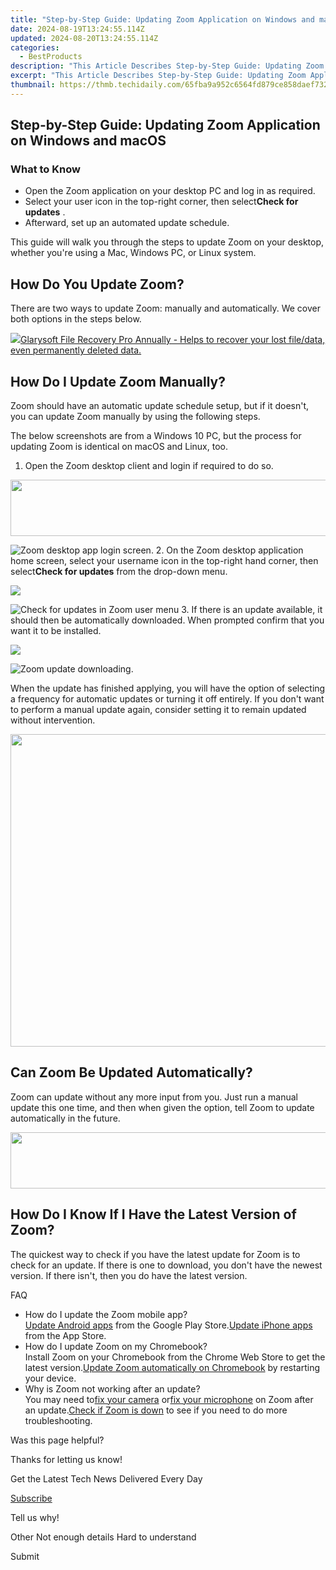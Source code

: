 ```yaml
---
title: "Step-by-Step Guide: Updating Zoom Application on Windows and macOS"
date: 2024-08-19T13:24:55.114Z
updated: 2024-08-20T13:24:55.114Z
categories:
  - BestProducts
description: "This Article Describes Step-by-Step Guide: Updating Zoom Application on Windows and macOS"
excerpt: "This Article Describes Step-by-Step Guide: Updating Zoom Application on Windows and macOS"
thumbnail: https://thmb.techidaily.com/65fba9a952c6564fd879ce858daef732be8f2531c9874f65aafa43e482841322.jpg
---
```


## Step-by-Step Guide: Updating Zoom Application on Windows and macOS
### What to Know

* Open the Zoom application on your desktop PC and log in as required.
* Select your user icon in the top-right corner, then select**Check for updates** .
* Afterward, set up an automated update schedule.

 This guide will walk you through the steps to update Zoom on your desktop, whether you're using a Mac, Windows PC, or Linux system.

## How Do You Update Zoom?

 There are two ways to update Zoom: manually and automatically. We cover both options in the steps below.  

<!-- affiliate ads begin -->
<a href="https://order.glarysoft.com/order/checkout.php?PRODS=35504869&QTY=1&AFFILIATE=108875&CART=1"><img src="https://secure.avangate.com/images/merchant/6734fa703f6633ab896eecbdfad8953a/products/1_FR-200-1.png" border="0">Glarysoft File Recovery Pro Annually -  Helps to recover your lost file/data, even permanently deleted data. 
</a>
<!-- affiliate ads end -->
## How Do I Update Zoom Manually?

 Zoom should have an automatic update schedule setup, but if it doesn't, you can update Zoom manually by using the following steps.

 The below screenshots are from a Windows 10 PC, but the process for updating Zoom is identical on macOS and Linux, too.

1. Open the Zoom desktop client and login if required to do so.  
<!-- affiliate ads begin -->
<a href="https://united.elfm.net/c/5597632/517826/4704" target="_top" id="517826"><img src="//a.impactradius-go.com/display-ad/4704-517826" border="0" alt="" width="728" height="90"/></a><img height="0" width="0" src="https://united.elfm.net/i/5597632/517826/4704" style="position:absolute;visibility:hidden;" border="0" />
<!-- affiliate ads end -->
![Zoom desktop app login screen.](https://www.lifewire.com/thmb/LMCvz5TpTCSe0UHyEQFpPmJ0CMo=/1500x0/filters:no_upscale():max_bytes(150000):strip_icc():format(webp)/zoomupdate01-c38d53c1a34242d5b680b3b29bc398f1.jpg)
2. On the Zoom desktop application home screen, select your username icon in the top-right hand corner, then select**Check for updates** from the drop-down menu.  
<!-- affiliate ads begin -->
<a href="https://secure.2checkout.com/order/checkout.php?PRODS=2201613&QTY=1&AFFILIATE=108875&CART=1"><img src="https://www.macdvdripperpro.com/images/devices-3.png" border="0"></a>
<!-- affiliate ads end -->
![Check for updates in Zoom user menu](https://www.lifewire.com/thmb/ehtDhx8H5XA8v6VjtMeDkSqWmkw=/1500x0/filters:no_upscale():max_bytes(150000):strip_icc():format(webp)/003_update-zoom-on-desktop-computer-5213607-6beea0d4c3f14e0791b4f47324a8398c.jpg)
3. If there is an update available, it should then be automatically downloaded. When prompted confirm that you want it to be installed.  
<!-- affiliate ads begin -->
<a href="https://shop.copernic.com/order/checkout.php?PRODS=41033101&QTY=1&AFFILIATE=108875&CART=1"><img src="https://secure.2checkout.com/images/merchant/8d30aa96e72440759f74bd2306c1fa3d/Copernic-2023-Affiliate-728x90-Elite.png" border="0"></a>
<!-- affiliate ads end -->
![Zoom update downloading.](https://www.lifewire.com/thmb/cZhM2lLZJqZ19obPxjqRisMYwa8=/1500x0/filters:no_upscale():max_bytes(150000):strip_icc():format(webp)/zoomupdate04-4c304e47815141ec82c784dc798376de.jpg)

 When the update has finished applying, you will have the option of selecting a frequency for automatic updates or turning it off entirely. If you don't want to perform a manual update again, consider setting it to remain updated without intervention.  

<!-- affiliate ads begin -->
<a href="https://appsumo.8odi.net/c/5597632/2087407/7443" target="_top" id="2087407"><img src="//a.impactradius-go.com/display-ad/7443-2087407" border="0" alt="" width="600" height="500"/></a><img height="0" width="0" src="https://appsumo.8odi.net/i/5597632/2087407/7443" style="position:absolute;visibility:hidden;" border="0" />
<!-- affiliate ads end -->
## Can Zoom Be Updated Automatically?

 Zoom can update without any more input from you. Just run a manual update this one time, and then when given the option, tell Zoom to update automatically in the future.  

<!-- affiliate ads begin -->
<a href="https://laganoo.pxf.io/c/5597632/1657399/16446" target="_top" id="1657399"><img src="//a.impactradius-go.com/display-ad/16446-1657399" border="0" alt="" width="728" height="90"/></a><img height="0" width="0" src="https://imp.pxf.io/i/5597632/1657399/16446" style="position:absolute;visibility:hidden;" border="0" />
<!-- affiliate ads end -->
## How Do I Know If I Have the Latest Version of Zoom?

 The quickest way to check if you have the latest update for Zoom is to check for an update. If there is one to download, you don't have the newest version. If there isn't, then you do have the latest version.

 FAQ

* How do I update the Zoom mobile app?  
[Update Android apps](https://www.lifewire.com/update-apps-on-android-7106106) from the Google Play Store.[Update iPhone apps](https://www.lifewire.com/ways-to-keep-iphone-apps-to-date-2000645) from the App Store.
* How do I update Zoom on my Chromebook?  
 Install Zoom on your Chromebook from the Chrome Web Store to get the latest version.[Update Zoom automatically on Chromebook](https://www.lifewire.com/update-zoom-on-chromebook-5215355) by restarting your device.
* Why is Zoom not working after an update?  
 You may need to[fix your camera](https://www.lifewire.com/how-to-fix-zoom-camera-not-working-4844956) or[fix your microphone](https://www.lifewire.com/how-to-fix-it-when-a-zoom-microphone-is-not-working-4844958) on Zoom after an update.[Check if Zoom is down](https://www.lifewire.com/is-zoom-down-or-is-it-you-4802086) to see if you need to do more troubleshooting.

Was this page helpful?

Thanks for letting us know!

 Get the Latest Tech News Delivered Every Day

[Subscribe](https://www.lifewire.com/#)

Tell us why!

 Other  Not enough details  Hard to understand

 Submit

<ins class="adsbygoogle"
     style="display:block"
     data-ad-format="autorelaxed"
     data-ad-client="ca-pub-7571918770474297"
     data-ad-slot="1223367746"></ins>



<ins class="adsbygoogle"
     style="display:block"
     data-ad-client="ca-pub-7571918770474297"
     data-ad-slot="8358498916"
     data-ad-format="auto"
     data-full-width-responsive="true"></ins>


